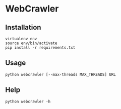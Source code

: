 # WebCrawler

## Installation

```
virtualenv env
source env/bin/activate
pip install -r requirements.txt
```

## Usage

```
python webcrawler [--max-threads MAX_THREADS] URL
```

## Help

```
python webcrawler -h
```